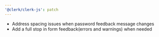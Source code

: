 ```yaml
---
'@clerk/clerk-js': patch
---
```


- Address spacing issues when password feedback message changes
- Add a full stop in form feedback(errors and warnings) when needed
